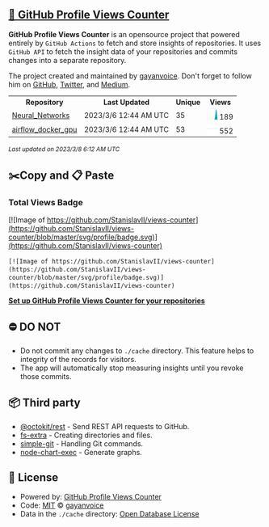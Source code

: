 ## [🚀 GitHub Profile Views Counter](https://github.com/gayanvoice/github-profile-views-counter)
**GitHub Profile Views Counter** is an opensource project that powered entirely by  `GitHub Actions` to fetch and store insights of repositories.
It uses `GitHub API` to fetch the insight data of your repositories and commits changes into a separate repository.

The project created and maintained by [gayanvoice](https://github.com/gayanvoice). Don't forget to follow him on [GitHub](https://github.com/gayanvoice), [Twitter](https://twitter.com/gayanvoice), and [Medium](https://gayanvoice.medium.com/).

<table>
	<tr>
		<th>
			Repository
		</th>
		<th>
			Last Updated
		</th>
		<th>
			Unique
		</th>
		<th>
			Views
		</th>
	</tr>
	<tr>
		<td>
			<a href="https://github.com/StanislavII/views-counter/tree/master/readme/546723876/week.md">
				Neural_Networks
			</a>
		</td>
		<td>
			2023/3/6 12:44 AM UTC
		</td>
		<td>
			35
		</td>
		<td>
			<img alt="Response time graph" src="https://github.com/StanislavII/views-counter/raw/master/graph/546723876/small/week.png" height="20"> 189
		</td>
	</tr>
	<tr>
		<td>
			<a href="https://github.com/StanislavII/views-counter/tree/master/readme/552123895/week.md">
				airflow_docker_gpu
			</a>
		</td>
		<td>
			2023/3/6 12:44 AM UTC
		</td>
		<td>
			53
		</td>
		<td>
			<img alt="Response time graph" src="https://github.com/StanislavII/views-counter/raw/master/graph/552123895/small/week.png" height="20"> 552
		</td>
	</tr>
</table>

<small><i>Last updated on 2023/3/8 6:12 AM UTC</i></small>

## ✂️Copy and 📋 Paste
### Total Views Badge
[![Image of https://github.com/StanislavII/views-counter](https://github.com/StanislavII/views-counter/blob/master/svg/profile/badge.svg)](https://github.com/StanislavII/views-counter)

```readme
[![Image of https://github.com/StanislavII/views-counter](https://github.com/StanislavII/views-counter/blob/master/svg/profile/badge.svg)](https://github.com/StanislavII/views-counter)
```
[**Set up GitHub Profile Views Counter for your repositories**](https://github.com/gayanvoice/github-profile-views-counter)
## ⛔ DO NOT
- Do not commit any changes to `./cache` directory. This feature helps to integrity of the records for visitors.
- The app will automatically stop measuring insights until you revoke those commits.
## 📦 Third party

- [@octokit/rest](https://www.npmjs.com/package/@octokit/rest) - Send REST API requests to GitHub.
- [fs-extra](https://www.npmjs.com/package/fs-extra) - Creating directories and files.
- [simple-git](https://www.npmjs.com/package/simple-git) - Handling Git commands.
- [node-chart-exec](https://www.npmjs.com/package/node-chart-exec) - Generate graphs.
## 📄 License
- Powered by: [GitHub Profile Views Counter](https://github.com/gayanvoice/github-profile-views-counter)
- Code: [MIT](./LICENSE) © [gayanvoice](https://github.com/gayanvoice)
- Data in the `./cache` directory: [Open Database License](https://opendatacommons.org/licenses/odbl/1-0/)